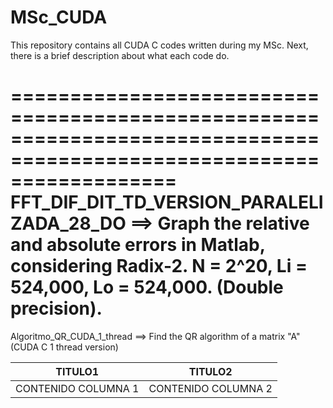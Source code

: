 # MSc_CUDA
This repository contains all CUDA C codes written during my MSc. Next, there is a brief description about what each code do. 

======================================================================================================================
FFT_DIF_DIT_TD_VERSION_PARALELIZADA_28_DO  ==> Graph the relative and absolute errors in Matlab, considering Radix-2.
                                               N = 2^20, Li = 524,000, Lo = 524,000. (Double precision).
======================================================================================================================
Algoritmo_QR_CUDA_1_thread                 ==>  Find the QR algorithm of a matrix "A" (CUDA C 1 thread version)


| TITULO1| TITULO2|
| ----- | ---- |
| CONTENIDO COLUMNA 1 | CONTENIDO COLUMNA 2 |